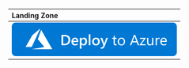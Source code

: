| Landing Zone |
|:--------------|
|[![Deploy To Azure](https://raw.githubusercontent.com/Azure/azure-quickstart-templates/master/1-CONTRIBUTION-GUIDE/images/deploytoazure.svg?sanitize=true)](https://ms.portal.azure.com/?feature.customportal=false#create/Microsoft.Template/uri/https%3A%2F%2Fgithub.com%2Fnil0blue%2Flandingzone%2Fblob%2Fmaster%2Fpolicy%2Fazuredeploy.json/createUIDefinitionUri/https:%2F%2Fgithub.com%2Fnil0blue%2Flandingzone%2Fblob%2Fmaster%2Fpolicy%2Fpolicy-parameters.json) |
